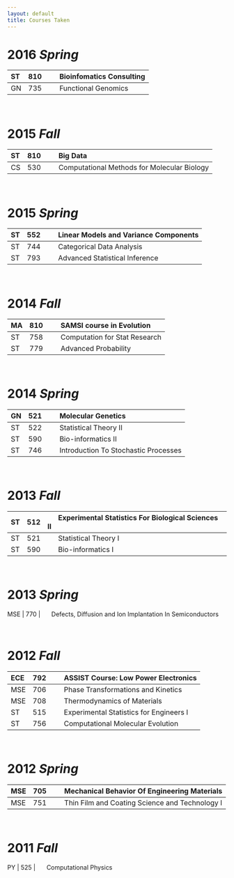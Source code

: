 ```yaml
---
layout: default
title: Courses Taken
---
```


# 2016 *Spring*

ST | 810 | <code>&nbsp;&nbsp;&nbsp;</code>Bioinfomatics Consulting
:------------- | :------------- |:-------------
GN | 735 | <code>&nbsp;&nbsp;&nbsp;</code>Functional Genomics

<br>

# 2015 *Fall*

ST | 810 | <code>&nbsp;&nbsp;&nbsp;</code>Big Data
:------------- | :------------- |:-------------
CS | 530 | <code>&nbsp;&nbsp;&nbsp;</code>Computational Methods for Molecular Biology

<br>

# 2015 *Spring*

ST | 552 | <code>&nbsp;&nbsp;&nbsp;</code>Linear Models and Variance Components
:------------- | :------------- |:-------------
ST | 744 | <code>&nbsp;&nbsp;&nbsp;</code>Categorical Data Analysis
ST | 793 | <code>&nbsp;&nbsp;&nbsp;</code>Advanced Statistical Inference

<br>

# 2014 *Fall*

MA | 810 | <code>&nbsp;&nbsp;&nbsp;</code>SAMSI course in Evolution
:------------- | :------------- |:-------------
ST | 758 | <code>&nbsp;&nbsp;&nbsp;</code>Computation for Stat Research
ST | 779 | <code>&nbsp;&nbsp;&nbsp;</code>Advanced Probability

<br>

# 2014 *Spring*

GN | 521 | <code>&nbsp;&nbsp;&nbsp;</code>Molecular Genetics
:------------- | :------------- |:-------------
ST | 522 | <code>&nbsp;&nbsp;&nbsp;</code>Statistical Theory II
ST | 590 | <code>&nbsp;&nbsp;&nbsp;</code>Bio-informatics II
ST | 746 | <code>&nbsp;&nbsp;&nbsp;</code>Introduction To Stochastic Processes

<br>

# 2013 *Fall*

ST | 512 | <code>&nbsp;&nbsp;&nbsp;</code>Experimental Statistics For Biological Sciences II
:------------- | :------------- |:-------------
ST | 521 | <code>&nbsp;&nbsp;&nbsp;</code>Statistical Theory I
ST | 590 | <code>&nbsp;&nbsp;&nbsp;</code>Bio-informatics I

<br>

# 2013 *Spring*

MSE | 770 | <code>&nbsp;&nbsp;&nbsp;</code>Defects, Diffusion and Ion Implantation In Semiconductors

<br>

# 2012 *Fall*

ECE | 792 | <code>&nbsp;&nbsp;&nbsp;</code>ASSIST Course: Low Power Electronics
:------------- | :------------- |:-------------
MSE | 706 | <code>&nbsp;&nbsp;&nbsp;</code>Phase Transformations and Kinetics
MSE | 708 | <code>&nbsp;&nbsp;&nbsp;</code>Thermodynamics of Materials
ST  | 515 | <code>&nbsp;&nbsp;&nbsp;</code>Experimental Statistics for Engineers I
ST  | 756 | <code>&nbsp;&nbsp;&nbsp;</code>Computational Molecular Evolution

<br>

# 2012 *Spring*

MSE | 705 | <code>&nbsp;&nbsp;&nbsp;</code>Mechanical Behavior Of Engineering Materials
:------------- | :------------- |:-------------
MSE | 751 | <code>&nbsp;&nbsp;&nbsp;</code>Thin Film and Coating Science and Technology I

<br>

# 2011 *Fall*

PY  | 525 | <code>&nbsp;&nbsp;&nbsp;</code>Computational Physics


